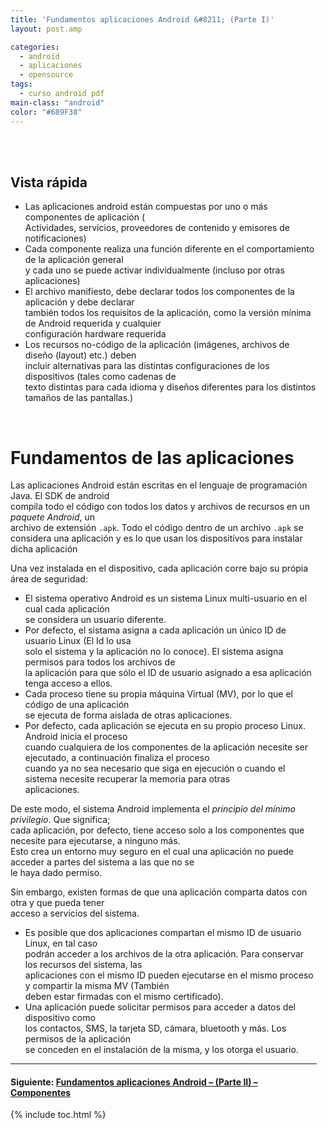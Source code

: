```yaml
---
title: 'Fundamentos aplicaciones Android &#8211; (Parte I)'
layout: post.amp

categories:
  - android
  - aplicaciones
  - opensource
tags:
  - curso android pdf
main-class: "android"
color: "#689F38"
---
```

<amp-img layout="responsive" border="0" src="/assets/img/2013/07/iconoAndroid.png" style="clear:left; float:left;margin-right:1em; margin-bottom:1em" width="128px" height="128px" />
<div class="g-unit" id="doc-content">
<a name="top"></a> 
<div id="jd-header" class="guide-header">
<span class="crumb"><br /> &nbsp;
</span><p>
 </p></div>
<div id="jd-content">
<div class="jd-descr">
<div id="qv-wrapper">
<div id="qv">
<h2>
                Vista rápida
              </h2>
<ul>
<li>
                  Las aplicaciones android están compuestas por uno o más componentes de aplicación (<br /> Actividades, servícios, proveedores de contenido y emisores de notificaciones)
                </li>
<li>
                  Cada componente realiza una función diferente en el comportamiento de la aplicación general<br /> y cada uno se puede activar individualmente (incluso por otras aplicaciones)
                </li>
<li>
                  El archivo manifiesto, debe declarar todos los componentes de la aplicación y debe declarar<br /> también todos los requisitos de la aplicación, como la versión mínima de Android requerida y cualquier<br /> configuración hardware requerida
                </li>
<li>
                  Los recursos no-código de la aplicación (imágenes, archivos de diseño (layout) etc.) deben<br /> incluir alternativas para las distintas configuraciones de los dispositivos (tales como cadenas de<br /> texto distintas para cada idioma y diseños diferentes para los distintos tamaños de las pantallas.)
                </li>
</ul>
<p>
<br /><!--ad--></p></div> </div>
<h1>
                  Fundamentos de las aplicaciones
                </h1>
<p>
                  Las aplicaciones Android están escritas en el lenguaje de programación Java. El SDK de android<br /> compila todo el código con todos los datos y archivos de recursos en un <i>paquete Android</i>, un<br /> archivo de extensión <code>.apk</code>. Todo el código dentro de un archivo <code>.apk</code> se<br /> considera una aplicación y es lo que usan los dispositívos para instalar dicha aplicación
                </p>
<p>
                  Una vez instalada en el dispositivo, cada aplicación corre bajo su própia área de seguridad:
                </p>
<ul>
<li>
                    El sistema operativo Android es un sistema Linux multi-usuario en el cual cada aplicación<br /> se considera un usuario diferente.
                  </li>
<li>
                    Por defecto, el sistama asigna a cada aplicación un único ID de usuario Linux (El Id lo usa<br /> solo el sistema y la aplicación no lo conoce). El sistema asigna permisos para todos los archivos de<br /> la aplicación para que sólo el ID de usuario asignado a esa aplicación tenga acceso a ellos.
                  </li>
<li>
                    Cada proceso tiene su propia máquina Virtual (MV), por lo que el código de una aplicación<br /> se ejecuta de forma aislada de otras aplicaciones.
                  </li>
<li>
                    Por defecto, cada aplicación se ejecuta en su propio proceso Linux. Android inicia el proceso<br /> cuando cualquiera de los componentes de la aplicación necesite ser ejecutado, a continuación finaliza el proceso<br /> cuando ya no sea necesario que siga en ejecución o cuando el sistema necesite recuperar la memoria para otras<br /> aplicaciones.
                  </li>
</ul>
<p>
                  De este modo, el sistema Android implementa el <em>principio del mínimo privilegio</em>. Que significa;<br /> cada aplicación, por defecto, tiene acceso solo a los componentes que necesite para ejecutarse, a ninguno más.<br /> Esto crea un entorno muy seguro en el cual una aplicación no puede acceder a partes del sistema a las que no se<br /> le haya dado permiso.
                </p>
<p>
                  Sin embargo, existen formas de que una aplicación comparta datos con otra y que pueda tener<br /> acceso a servicios del sistema.
                </p>
<ul>
<li>
                    Es posible que dos aplicaciones compartan el mismo ID de usuario Linux, en tal caso<br /> podrán acceder a los archivos de la otra aplicación. Para conservar los recursos del sistema, las<br /> aplicaciones con el mismo ID pueden ejecutarse en el mismo proceso y compartir la misma MV (También<br /> deben estar firmadas con el mismo certificado).
                  </li>
<li>
                    Una aplicación puede solicitar permisos para acceder a datos del dispositivo como<br /> los contactos, SMS, la tarjeta SD, cámara, bluetooth y más. Los permisos de la aplicación<br /> se conceden en el instalación de la misma, y los otorga el usuario.
                  </li>
</ul></div> </div> </div>
<hr />
<h4 class="referencia">
                  Siguiente: <a href="https://elbauldelprogramador.com/fundamentos-aplicaciones-android-parte_18/">Fundamentos aplicaciones Android &#8211; (Parte II) &#8211; Componentes</a>
</h4>



{% include toc.html %}
